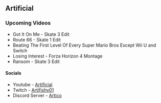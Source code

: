 ## Artificial
 
### Upcoming Videos 
- Got It On Me - Skate 3 Edit
- Route 66 - Skate 1 Edit
- Beating The First Level Of Every Super Mario Bros Except Wii U and Switch
- Losing Interest - Forza Horizon 4 Montage
- Ransom - Skate 3 Edit 

#### Socials
- Youtube - [Artificial](https://www.youtube.com/channel/UCJeZ9oHUiu-fBXm8rWHf_Hg)
- Twitch - [Artifishy01](https://m.twitch.tv/artifishy01/home)
- Discord Server - [Artico](https://discord.gg/jaQMKGfH7F) 
